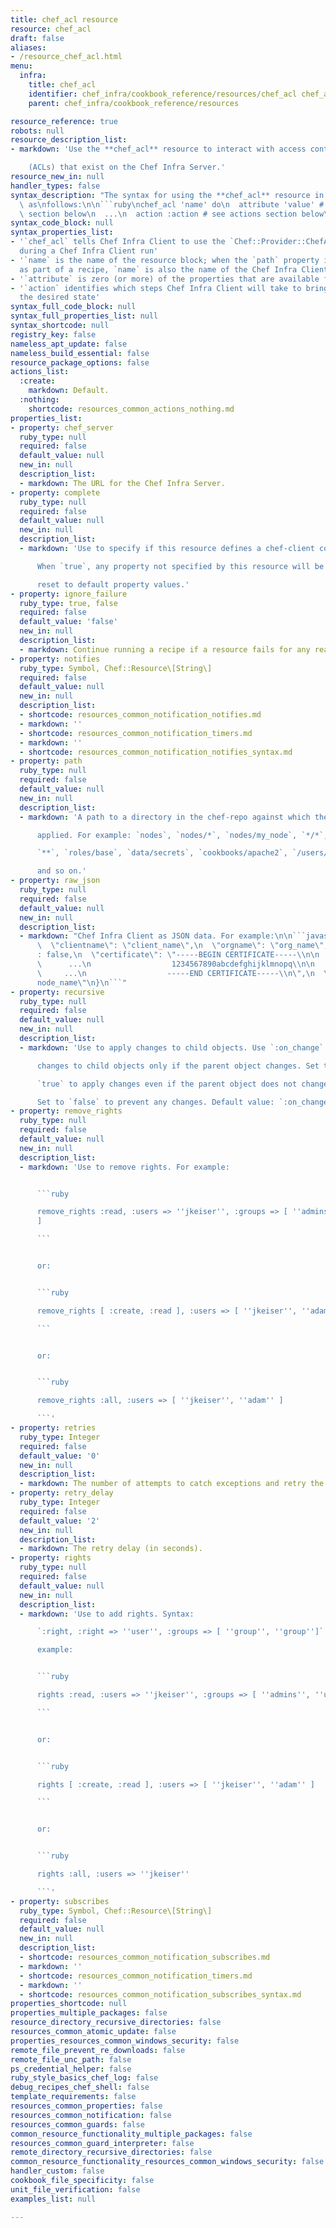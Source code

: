 ```yaml
---
title: chef_acl resource
resource: chef_acl
draft: false
aliases:
- /resource_chef_acl.html
menu:
  infra:
    title: chef_acl
    identifier: chef_infra/cookbook_reference/resources/chef_acl chef_acl
    parent: chef_infra/cookbook_reference/resources

resource_reference: true
robots: null
resource_description_list:
- markdown: 'Use the **chef_acl** resource to interact with access control lists

    (ACLs) that exist on the Chef Infra Server.'
resource_new_in: null
handler_types: false
syntax_description: "The syntax for using the **chef_acl** resource in a recipe is\
  \ as\nfollows:\n\n```ruby\nchef_acl 'name' do\n  attribute 'value' # see properties\
  \ section below\n  ...\n  action :action # see actions section below\nend\n```"
syntax_code_block: null
syntax_properties_list:
- '`chef_acl` tells Chef Infra Client to use the `Chef::Provider::ChefAcl` provider
  during a Chef Infra Client run'
- '`name` is the name of the resource block; when the `path` property is not specified
  as part of a recipe, `name` is also the name of the Chef Infra Client.'
- '`attribute` is zero (or more) of the properties that are available for this resource'
- '`action` identifies which steps Chef Infra Client will take to bring the node into
  the desired state'
syntax_full_code_block: null
syntax_full_properties_list: null
syntax_shortcode: null
registry_key: false
nameless_apt_update: false
nameless_build_essential: false
resource_package_options: false
actions_list:
  :create:
    markdown: Default.
  :nothing:
    shortcode: resources_common_actions_nothing.md
properties_list:
- property: chef_server
  ruby_type: null
  required: false
  default_value: null
  new_in: null
  description_list:
  - markdown: The URL for the Chef Infra Server.
- property: complete
  ruby_type: null
  required: false
  default_value: null
  new_in: null
  description_list:
  - markdown: 'Use to specify if this resource defines a chef-client completely.

      When `true`, any property not specified by this resource will be

      reset to default property values.'
- property: ignore_failure
  ruby_type: true, false
  required: false
  default_value: 'false'
  new_in: null
  description_list:
  - markdown: Continue running a recipe if a resource fails for any reason.
- property: notifies
  ruby_type: Symbol, Chef::Resource\[String\]
  required: false
  default_value: null
  new_in: null
  description_list:
  - shortcode: resources_common_notification_notifies.md
  - markdown: ''
  - shortcode: resources_common_notification_timers.md
  - markdown: ''
  - shortcode: resources_common_notification_notifies_syntax.md
- property: path
  ruby_type: null
  required: false
  default_value: null
  new_in: null
  description_list:
  - markdown: 'A path to a directory in the chef-repo against which the ACL is

      applied. For example: `nodes`, `nodes/*`, `nodes/my_node`, `*/*`,

      `**`, `roles/base`, `data/secrets`, `cookbooks/apache2`, `/users/*`,

      and so on.'
- property: raw_json
  ruby_type: null
  required: false
  default_value: null
  new_in: null
  description_list:
  - markdown: "Chef Infra Client as JSON data. For example:\n\n```javascript\n{\n\
      \  \"clientname\": \"client_name\",\n  \"orgname\": \"org_name\",\n  \"validator\"\
      : false,\n  \"certificate\": \"-----BEGIN CERTIFICATE-----\\n\n            \
      \      ...\n                  1234567890abcdefghijklmnopq\\n\n             \
      \     ...\n                  -----END CERTIFICATE-----\\n\",\n  \"name\": \"\
      node_name\"\n}\n```"
- property: recursive
  ruby_type: null
  required: false
  default_value: null
  new_in: null
  description_list:
  - markdown: 'Use to apply changes to child objects. Use `:on_change` to apply

      changes to child objects only if the parent object changes. Set to

      `true` to apply changes even if the parent object does not change.

      Set to `false` to prevent any changes. Default value: `:on_change`.'
- property: remove_rights
  ruby_type: null
  required: false
  default_value: null
  new_in: null
  description_list:
  - markdown: 'Use to remove rights. For example:


      ```ruby

      remove_rights :read, :users => ''jkeiser'', :groups => [ ''admins'', ''users''
      ]

      ```


      or:


      ```ruby

      remove_rights [ :create, :read ], :users => [ ''jkeiser'', ''adam'' ]

      ```


      or:


      ```ruby

      remove_rights :all, :users => [ ''jkeiser'', ''adam'' ]

      ```'
- property: retries
  ruby_type: Integer
  required: false
  default_value: '0'
  new_in: null
  description_list:
  - markdown: The number of attempts to catch exceptions and retry the resource.
- property: retry_delay
  ruby_type: Integer
  required: false
  default_value: '2'
  new_in: null
  description_list:
  - markdown: The retry delay (in seconds).
- property: rights
  ruby_type: null
  required: false
  default_value: null
  new_in: null
  description_list:
  - markdown: 'Use to add rights. Syntax:

      `:right, :right => ''user'', :groups => [ ''group'', ''group'']`. For

      example:


      ```ruby

      rights :read, :users => ''jkeiser'', :groups => [ ''admins'', ''users'' ]

      ```


      or:


      ```ruby

      rights [ :create, :read ], :users => [ ''jkeiser'', ''adam'' ]

      ```


      or:


      ```ruby

      rights :all, :users => ''jkeiser''

      ```'
- property: subscribes
  ruby_type: Symbol, Chef::Resource\[String\]
  required: false
  default_value: null
  new_in: null
  description_list:
  - shortcode: resources_common_notification_subscribes.md
  - markdown: ''
  - shortcode: resources_common_notification_timers.md
  - markdown: ''
  - shortcode: resources_common_notification_subscribes_syntax.md
properties_shortcode: null
properties_multiple_packages: false
resource_directory_recursive_directories: false
resources_common_atomic_update: false
properties_resources_common_windows_security: false
remote_file_prevent_re_downloads: false
remote_file_unc_path: false
ps_credential_helper: false
ruby_style_basics_chef_log: false
debug_recipes_chef_shell: false
template_requirements: false
resources_common_properties: false
resources_common_notification: false
resources_common_guards: false
common_resource_functionality_multiple_packages: false
resources_common_guard_interpreter: false
remote_directory_recursive_directories: false
common_resource_functionality_resources_common_windows_security: false
handler_custom: false
cookbook_file_specificity: false
unit_file_verification: false
examples_list: null

---
```

